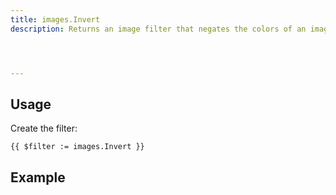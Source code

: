 ```yaml
---
title: images.Invert
description: Returns an image filter that negates the colors of an image.




---
```


## Usage

Create the filter:

```go-html-template
{{ $filter := images.Invert }}
```



## Example



